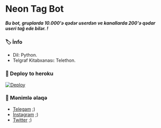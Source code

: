 # Neon Tag Bot
_**Bu bot, gruplarda 10.000'ə qədər userdən ve kanallarda 200'ə qədar useri tağ ede bilər. !**_

### 🏷 İnfo
- Dil: Python.
- Telgraf Kitabxanası: Telethon.

### 🚀 Deploy to heroku
[![Deploy](https://www.herokucdn.com/deploy/button.svg)](https://heroku.com/deploy?template=https://github.com/TheOksigen/NeonTag)

### 🎯 Mənimlə əlaqə
- [Telegam](https://t.me/TheOksigen) ;)
- [İnstagram](https://www.instagram.com/the.oksigen/) ;)
- [Twitter](https://twitter.com/Oksigen_m) ;)